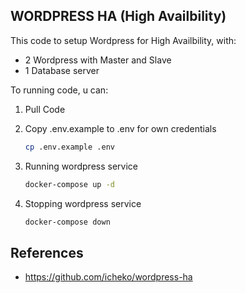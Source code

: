 ## WORDPRESS HA (High Availbility)

This code to setup Wordpress for High Availbility, with:
  - 2 Wordpress with Master and Slave
  - 1 Database server
  
To running code, u can:  
  1. Pull Code
  2. Copy .env.example to .env for own credentials
     ```bash
     cp .env.example .env
     ```

  3. Running wordpress service
     ```bash
     docker-compose up -d
     ```    

  4. Stopping wordpress service
     ```bash
     docker-compose down
     ```  
     
 ## References
  - https://github.com/icheko/wordpress-ha
